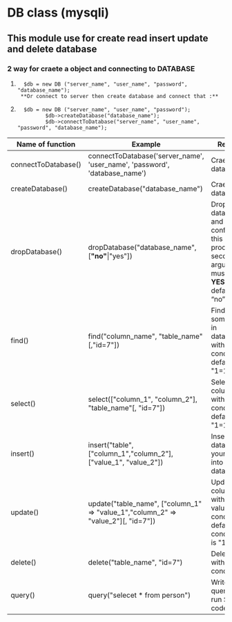 # DB class (mysqli)

## This module use for create read insert update and delete **database**

### 2 way for craete a object and connecting to **DATABASE**

1.       $db = new DB ("server_name", "user_name", "password", "database_name");
        **Or connect to server then create database and connect that :**

2.       $db = new DB ("server_name", "user_name", "password");
                $db->createDatabase("database_name");
                $db->connectToDatabase("server_name", "user_name", "password", "database_name");

| Name of function    | Example                                                                           | Result                                                                                       |
| ------------------- | --------------------------------------------------------------------------------- | -------------------------------------------------------------------------------------------- |
| connectToDatabase() | connectToDatabase('server_name', 'user_name', 'password', 'database_name')        | Craete database                                                                              |
| createDatabase()    | createDatabase("database_name")                                                   | Craete database                                                                              |
| dropDatabase()      | dropDatabase("database_name", [**"no"**\|"yes"])                                  | Drop database and for confirm this process secound argumant must be **YES**, default is “no” |
| find()              | find("column_name", "table_name"[,"id=7"])                                        | Find something in database with your condition, default is "1=1"                             |
| select()            | select(["column_1", "column_2"], "table_name"[, "id=7"])                          | Select columns with your condition, default is "1=1"                                         |
| insert()            | insert("table", ["column_1","column_2"], ["value_1", "value_2"])                  | Insert data with your value into database                                                    |
| update()            | update("table_name", ["column_1" => "value_1","column_2" => "value_2"][, "id=7"]) | Update columns with your value and condition, default condition is "1=1"                     |
| delete()            | delete("table_name", "id=7")                                                      | Delete with your condition                                                                   |
| query()             | query("selecet \* from person")                                                   | Write your query to run SQL code                                                             |
